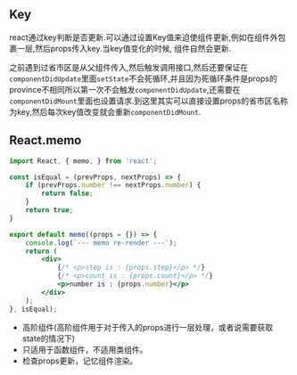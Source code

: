 ## Key

react通过key判断是否更新.可以通过设置Key值来迫使组件更新,例如在组件外包裹一层,然后props传入key.当key值变化的时候, 组件自然会更新.

之前遇到过省市区是从父组件传入,然后触发调用接口,然后还要保证在`componentDidUpdate`里面`setState`不会死循环,并且因为死循环条件是props的province不相同所以第一次不会触发`componentDidUpdate`,还需要在`componentDidMount`里面也设置请求.到这里其实可以直接设置props的省市区名称为key,然后每次key值改变就会重新`componentDidMount`.

## React.memo

````jsx
import React, { memo, } from 'react';

const isEqual = (prevProps, nextProps) => {
    if (prevProps.number !== nextProps.number) {
        return false;
    }
    return true;
}

export default memo((props = {}) => {
    console.log(`--- memo re-render ---`);
    return (
        <div>
            {/* <p>step is : {props.step}</p> */}
            {/* <p>count is : {props.count}</p> */}
            <p>number is : {props.number}</p>
        </div>
    );
}, isEqual);
````

- 高阶组件(高阶组件用于对于传入的props进行一层处理，或者说需要获取state的情况下)
- 只适用于函数组件，不适用类组件。
- 检查props更新，记忆组件渲染。

